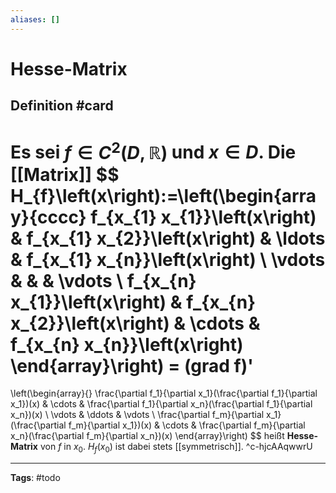 ```yaml
---
aliases: []
---
```


# Hesse-Matrix
## Definition #card
Es sei $f \in C^{2}(D, \mathbb{R})$ und $x \in D$. Die [[Matrix]]
$$
H_{f}\left(x\right):=\left(\begin{array}{cccc}
f_{x_{1} x_{1}}\left(x\right) & f_{x_{1} x_{2}}\left(x\right) & \ldots & f_{x_{1} x_{n}}\left(x\right) \\
\vdots & & & \vdots \\
f_{x_{n} x_{1}}\left(x\right) & f_{x_{n} x_{2}}\left(x\right) & \cdots & f_{x_{n} x_{n}}\left(x\right)
\end{array}\right)
= (grad f)'
=
\left(\begin{array}{}
\frac{\partial f_1}{\partial x_1}(\frac{\partial f_1}{\partial x_1})(x) & \cdots & \frac{\partial f_1}{\partial x_n}(\frac{\partial f_1}{\partial x_n})(x) \\
\vdots & \ddots & \vdots \\
\frac{\partial f_m}{\partial x_1}(\frac{\partial f_m}{\partial x_1})(x) & \cdots & \frac{\partial f_m}{\partial x_n}(\frac{\partial f_m}{\partial x_n})(x)
\end{array}\right)
$$
heißt **Hesse-Matrix** von $f$ in $x_{0}$. $H_{f}\left(x_{0}\right)$ ist dabei stets [[symmetrisch]].
^c-hjcAAqwwrU

---
**Tags**: #todo 